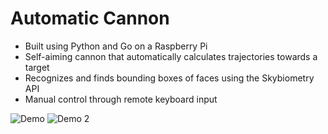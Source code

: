 # Automatic Cannon

* Built using Python and Go on a Raspberry Pi
* Self-aiming cannon that automatically calculates trajectories towards a target
* Recognizes and finds bounding boxes of faces using the Skybiometry API
* Manual control through remote keyboard input

![Demo](https://user-images.githubusercontent.com/21136804/33001215-69c3d17a-cd7a-11e7-8b34-972e37abeb4b.gif) ![Demo 2](https://user-images.githubusercontent.com/21136804/33160095-75783c58-cfe7-11e7-9911-ccce9f711f22.gif)
